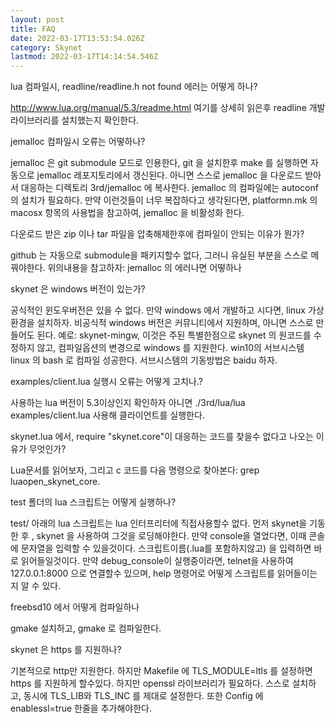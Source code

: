 ```yaml
---
layout: post
title: FAQ
date: 2022-03-17T13:53:54.026Z
category: Skynet
lastmod: 2022-03-17T14:14:54.546Z
---
```



lua 컴파일시, readline/readline.h not found 에러는 어떻게 하나?

http://www.lua.org/manual/5.3/readme.html 여기를 상세히 읽은후 readline 개발 라이브러리를 설치했는지 확인한다.


jemalloc 컴파일시 오류는 어떻하나?

jemalloc 은 git submodule 모드로 인용한다, git 을 설치한후 make 를 실행하면 자동으로 jemalloc 레포지토리에서 갱신된다. 아니면 스스로 jemalloc 을 다운로드 받아서 대응하는 디렉토리 3rd/jemalloc 에 복사한다. jemalloc 의 컴파일에는 autoconf 의 설치가 필요하다. 만약 이런것들이 너무 복잡하다고 생각된다면, platformn.mk 의 macosx 항목의 사용법을 참고하여, jemalloc 을 비활성화 한다.


다운로드 받은 zip 이나 tar 파일을 압축해제한후에 컴파일이 안되는 이유가 뭔가?

github 는 자동으로 submodule을 패키지할수 없다, 그러니 유실된 부분을 스스로 메꿔야한다. 위의내용을 참고하자: jemalloc 의 에러나면 어떻하나


skynet 은 windows 버전이 있는가?

공식적인 윈도우버전은 있을 수 없다. 만약 windows 에서 개발하고 시다면, linux 가상환경을 설치하자. 비공식적 windows 버전은 커뮤니티에서 지원하며, 아니면 스스로 만들어도 된다. 예로: skynet-mingw, 이것은 주된 특별한점으로 skynet 의 원코드를 수정하지 않고, 컴파일옵션의 변경으로 windows 를 지원한다. win10의 서브시스템 linux 의 bash 로 컴파일 성공한다. 서브시스템의 기동방법은 baidu 하자.


examples/client.lua 실행시 오류는 어떻게 고치나.?

사용하는 lua 버전이 5.3이상인지 확인하자
아니면 ./3rd/lua/lua examples/client.lua 사용해 클라이언트를 실행한다.


skynet.lua 에서, require "skynet.core"이 대응하는 코드를 찾을수 없다고 나오는 이유가 무엇인가?

Lua문서를 읽어보자, 그리고 c 코드를 다음 명령으로 찾아본다: grep luaopen_skynet_core.


test 폴더의 lua 스크립트는 어떻게 실행하나?

test/ 아래의 lua 스크립트는 lua 인터프리터에 직접사용할수 없다. 먼저 skynet을 기동한 후 , skynet 을 사용하여 그것을 로딩해야한다. 만약 console을 열었다면, 이때 콘솔에 문자열을 입력할 수 있을것이다. 스크립트이름(.lua를 포함하지않고) 을 입력하면 바로 읽어들일것이다. 만약 debug_console이 실행중이라면, telnet을 사용하여 127.0.0.1:8000 으로 연결할수 있으며, help 명령어로 어떻게 스크립트를 읽어들이는지 알 수 있다.


freebsd10 에서 어떻게 컴파일하나

gmake 설치하고, gmake 로 컴파일한다.


skynet 은 https 를 지원하나?

기본적으로 http만 지원한다. 하지만 Makefile 에 TLS_MODULE=ltls 를 설정하면 https 를 지원하게 할수있다. 하지만 openssl 라이브러리가 필요하다. 스스로 설치하고, 동시에 TLS_LIB와 TLS_INC 를 제대로 설정한다. 또한 Config 에 enablessl=true 한줄을 추가해야한다.
